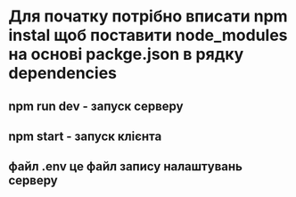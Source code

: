 # Для початку потрібно вписати npm instal щоб поставити node_modules на основі packge.json в рядку dependencies

## npm run dev - запуск серверу

## npm start - запуск клієнта


## файл .env це файл запису налаштувань серверу